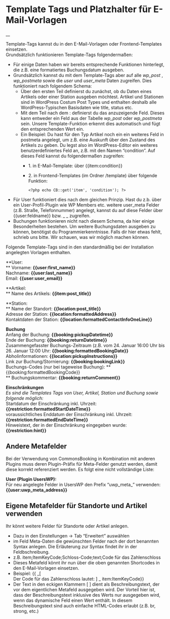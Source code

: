 #  Template Tags und Platzhalter für E-Mail-Vorlagen

__

Template-Tags kannst du in den E-Mail-Vorlagen oder Frontend-Templates
einsetzen.  
Grundsätzlich funktionieren Template-Tags folgendermaßen:

  * Für einige Daten haben wir bereits entsprechende Funktionen hinterlegt, die z.B. eine formatiertes Buchungsdatum ausgeben. 
  * Grundsätzlich kannst du mit dem Template-Tags aber auf alle _wp_post_ , _wp_postmeta_ sowie die _user_ und _user_meta_ Daten zugreifen. Dies funktioniert nach folgendem Schema: 
    * Über den ersten Teil definierst du zunächst, ob du Daten eines Artikels oder einer Station ausgeben möchtest. Artikel und Stationen sind in WordPress Costum Post Types und enthalten deshalb alle WordPress-Typischen Basisdaten wie title, status etc. 
    * Mit dem Teil nach dem : definierst du das anzuzeigende Feld. Dieses kann entweder ein Feld aus der Tabelle _wp_post_ oder _wp_postmeta_ sein. Unsere Template-Funktion erkennt dies automatisch und fügt den entsprechenden Wert ein. 
    * Ein Beispiel: Du hast für den Typ Artikel noch ein ein weiteres Feld in postmeta angelegt, um z.B. eine Auskunft über den Zustand des Artikels zu geben. Du legst also im WordPress-Editor ein weiteres benutzerdefiniertes Feld an, z.B. mit den Namen “condition”. Auf dieses Feld kannst du folgendermaßen zugreifen: 
      * 1\. in E-Mail-Template: über {{item:condition}} 
      * 2\. in Frontend-Templates (im Ordner /template) über folgende Funktion: 
            
            <?php echo CB::get('item', 'condition'); ?>

  * Für User funktioniert dies nach dem gleichen Prinzip. Hast du z.b. über ein User-Profil-Plugin wie WP Members etc. weitere user_meta Felder (z.B. Straße, Telefonnummer) angelegt, kannst du auf diese Felder über {{user:feldname}} bzw. _ <?php echo CB::get(‘user’, ‘feldname’); ?> _ zugreifen. 
  * Buchungen funktionieren nicht nach diesem Schema, da hier einige Besonderheiten bestehen. Um weitere Buchungsdaten ausgeben zu können, benötigst du Programmierkenntnisse. Falls dir hier etwas fehlt, schrieb uns bitte. Wir schauen, was wir möglich machen können. 

Folgende Template-Tags sind in den standardmäßig bei der Installation
angelegten Vorlagen enthalten.

**User:  
** Vorname: **{{user:first_name}}**  
Nachname: **{{user:last_name}}**  
Email: **{{user:user_email}}**

**Artikel:  
** Name des Artikels: **{{item:post_title}}**

**Station:  
** Name der Standort: **{{location:post_title}}**  
Adresse der Station: **{{location:formattedAddress}}**  
Kontaktdaten der Station: **{{location:formattedContactInfoOneLine}}**

**Buchung**  
Anfang der Buchung: **{{booking:pickupDatetime}}**  
Ende der Buchung: **{{booking:returnDatetime}}**  
Zusammengefasster Buchungs-Zeitraum (z.B. vom 24. Januar 16:00 Uhr bis 26.
Januar 12:00 Uhr: **{{booking:formattedBookingDate}}**  
Abholinformationen: **{{location:pickupInstructions}}**  
Link zur Buchung/Stornierung: **{{booking:bookingLink}}**  
Buchungs-Codes (nur bei tageweise Buchung): **{{booking:formattedBookingCode}}  
** Buchungskommentar: **{{booking:returnComment}}**

**Einschränkungen**  
_Es sind die Templates Tags von User, Artikel, Station und Buchung sowie
folgende möglich:_  
Startdatum der Einschränkung inkl. Uhrzeit:
**{{restriction:formattedStartDateTime}}**  
voraussichtliches Enddatum der Einschränkung inkl. Uhrzeit:
**{{restriction:formattedEndDateTime}}**  
Hinweistext, der in der Einschränkung eingegeben wurde:
**{{restriction:hint}}**

##  Andere Metafelder

Bei der Verwendung von CommonsBooking in Kombination mit anderen Plugins muss
deren Plugin-Präfix für Meta-Felder genutzt werden, damit diese korrekt
referenziert werden. Es folgt eine nicht vollständige Liste:

**User (Plugin UsersWP):**  
Für neu angelegte Felder in UsersWP den Prefix “uwp_meta_” verwenden:
**{{user:uwp_meta_address}}**  
  

##  Eigene Metafelder für Standorte und Artikel verwenden

Ihr könnt weitere Felder für Standorte oder Artikel anlegen.

  * Dazu in den Einstellungen -> Tab “Erweitert” auswählen 
  * im Feld Meta-Daten die gewünschten Felder nach der dort benannten Syntax anlegen. Die Erläuterung zur Syntax findet ihr in der Feldbschreibung. 
  * z.B. item;ItemKeyCode;Schloss-Code;text;Code für das Zahlenschloss 
  * Dieses Metafeld könnt ihr nun über die oben genannten Shortcodes in den E-Mail-Vorlagen einsetzen. 
  * Beispiel: {{ _[ <br>Der Code für das Zahlenschloss lautet: ] _ item:ItemKeyCode}} 
  * Der Text in den eckigen Klammern [ ] dient als Beschreibungstext, der vor dem eigentlichen Metafeld ausgegeben wird. Der Vorteil hier ist, dass der Beschreibungstext inklusive des Werts nur ausgegeben wird, wenn das dynamische Feld einen Wert enthält. In diesem Beschreibungstext sind auch einfache HTML-Codes erlaubt (z.B. br, strong, etc.) 

